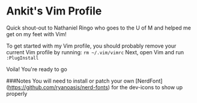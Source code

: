 # Ankit's Vim Profile
Quick shout-out to Nathaniel Ringo who goes to the U of M and helped me get on my feet with Vim!

To get started with my Vim profile, you should probably remove your current Vim profile by running:
`rm ~/.vim/vimrc`
Next, open Vim and run `:PlugInstall`

Voila! You're ready to go


###Notes
You will need to install or patch your own [NerdFont] (https://github.com/ryanoasis/nerd-fonts) for the dev-icons to show up properly
